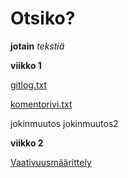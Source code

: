 # Otsiko?

**jotain** *tekstiä* 

__viikko 1__

[gitlog.txt](https://github.com/JuhahuJ/ot-harjoitustyo/blob/master/laskarit/viikko1/gitlog.txt )

[komentorivi.txt](https://github.com/JuhahuJ/ot-harjoitustyo/blob/master/laskarit/viikko1/komentorivi.txt)



jokinmuutos
jokinmuutos2

__viikko 2__

[Vaativuusmäärittely](https://github.com/JuhahuJ/ot-harjoitustyo/blob/master/dokumentaatio/vaativuusmaarittely.md)
